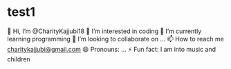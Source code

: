 # test1
👋 Hi, I’m @CharityKajjubi18
👀 I’m interested in coding
🌱 I’m currently learning programming
💞️ I’m looking to collaborate on ...
📫 How to reach me charitykajjubi@gmail.com
😄 Pronouns: ...
⚡ Fun fact: I am into music and children
